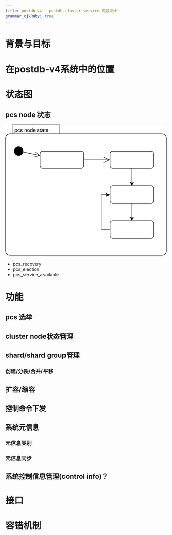 ```yaml
---
title: postdb v4 - postdb cluster service 高层设计
grammar_cjkRuby: true
---
```

# 背景与目标


# 在postdb-v4系统中的位置

# 状态图

## pcs node 状态

![绘图](./attachments/1670310960410.drawio.svg)

- pcs_recovery
- pcs_election
- pcs_service_available

# 功能

## pcs 选举

## cluster node状态管理

## shard/shard group管理

### 创建/分裂/合并/平移

## 扩容/缩容

## 控制命令下发

## 系统元信息
### 元信息类别
### 元信息同步

## 系统控制信息管理(control info)？


# 接口

# 容错机制

